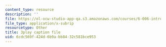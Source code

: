 ```yaml
---
content_type: resource
description: ''
file: https://ol-ocw-studio-app-qa.s3.amazonaws.com/courses/6-006-introduction-to-algorithms-fall-2011/6cdc569f424d6b9abb8432c581bce953_IWzYoXKaRIc.srt
file_type: application/x-subrip
resourcetype: Other
title: 3play caption file
uid: 6cdc569f-424d-6b9a-bb84-32c581bce953
---
```

